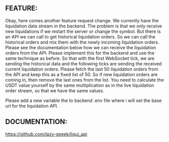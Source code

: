 ## FEATURE:

Okay, here comes another feature request change. We currently have the liquidation data stream in the backend. 
The problem is that we only receive new liquidations if we restart the server or change the symbol. 
But there is an API we can call to get historical liquidation orders. 
So we can call the historical orders and mix them with the newly incoming liquidation orders. 
Please see the documentation below how we can receive the liquidation orders from the API. 
Please implement this for the backend and use the same technique as before. 
So that with the first WebSocket tick, we are sending the historical data and the following ticks are sending the received current liquidation orders.
Please fetch the last 50 liquidation orders from the API and keep this as a fixed list of 50. So if new liquidation orders are coming in, then remove the last ones from the list. 
You need to calculate the USDT value yourself by the same multiplication as in the live liquidation order stream, so that we have the same values. 

Please add a new variable the to backend .env file where i will set the base url for the liquidation API.


## DOCUMENTATION:

https://github.com/lazy-geeek/liqui_api







